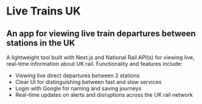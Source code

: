# Live Trains UK

## An app for viewing live train departures between stations in the UK

A lightweight tool built with Next.js and National Rail API(s) for viewing live, real-time information about UK rail. Functionality and features include:

- Viewing live direct departures between 2 stations
- Clear UI for distinguishing between fast and slow services
- Login with Google for naming and saving journeys
- Real-time updates on alerts and disruptions across the UK rail network
